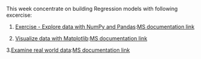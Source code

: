 This week concentrate on building Regression models with following excercise:
1. [Exercise - Explore data with NumPy and Pandas](01-numpy-and-pandas.ipynb):[MS documentation link](https://docs.microsoft.com/en-us/learn/modules/explore-analyze-data-with-python/3-exercise-explore-data)

2. [Visualize data with Matplotlib](02-visualize-data.ipynb):[MS documentation link](https://docs.microsoft.com/en-us/learn/modules/explore-analyze-data-with-python/5-exercise-visualize-data)

3.[Examine real world data](03-real-world-data.ipynb):[MS documentation link](https://docs.microsoft.com/en-us/learn/modules/explore-analyze-data-with-python/7-exercise-real-world-data)